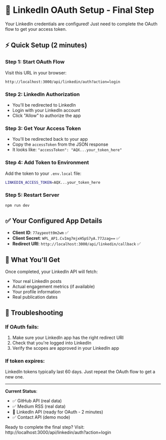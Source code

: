 # 🚀 LinkedIn OAuth Setup - Final Step

Your LinkedIn credentials are configured! Just need to complete the OAuth flow to get your access token.

## ⚡ Quick Setup (2 minutes)

### Step 1: Start OAuth Flow
Visit this URL in your browser:
```
http://localhost:3000/api/linkedin/auth?action=login
```

### Step 2: LinkedIn Authorization
- You'll be redirected to LinkedIn
- Login with your LinkedIn account  
- Click "Allow" to authorize the app

### Step 3: Get Your Access Token
- You'll be redirected back to your app
- Copy the `accessToken` from the JSON response
- It looks like: `"accessToken": "AQX...your_token_here"`

### Step 4: Add Token to Environment
Add the token to your `.env.local` file:
```bash
LINKEDIN_ACCESS_TOKEN=AQX...your_token_here
```

### Step 5: Restart Server
```bash
npm run dev
```

## ✅ Your Configured App Details

- **Client ID**: `77aypeott0m2wm` ✅
- **Client Secret**: `WPL_AP1.CvImg7mjxH5pS7yA.77Jzag==` ✅  
- **Redirect URI**: `http://localhost:3000/api/linkedin/callback` ✅

## 🎯 What You'll Get

Once completed, your LinkedIn API will fetch:
- Your real LinkedIn posts
- Actual engagement metrics (if available)
- Your profile information
- Real publication dates

## 🔧 Troubleshooting

### If OAuth fails:
1. Make sure your LinkedIn app has the right redirect URI
2. Check that you're logged into LinkedIn
3. Verify the scopes are approved in your LinkedIn app

### If token expires:
LinkedIn tokens typically last 60 days. Just repeat the OAuth flow to get a new one.

---

**Current Status**: 
- ✅ GitHub API (real data)
- ✅ Medium RSS (real data) 
- 🔄 LinkedIn API (ready for OAuth - 2 minutes)
- ✅ Contact API (demo mode)

Ready to complete the final step? Visit: http://localhost:3000/api/linkedin/auth?action=login 